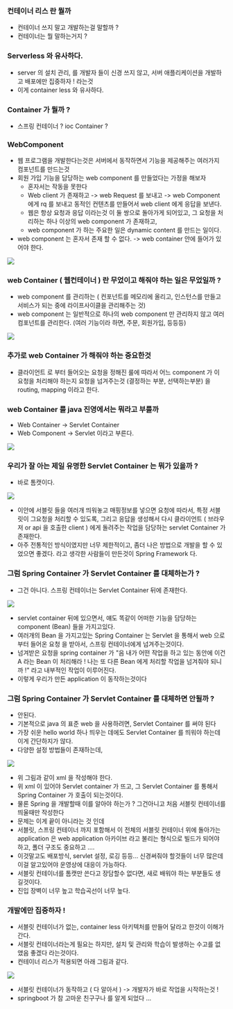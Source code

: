 ### 컨테이너 리스 란 뭘까
- 컨테이너 쓰지 말고 개발하는걸 말할까 ?
- 컨테이너는 뭘 말하는거지 ? 

### Serverless 와 유사하다.
- server 의 설치 관리, 를 개발자 들이 신경 쓰지 않고, 서버 애플리케이션을 개발하고 배포에만 집중하자 ! 라는것
- 이게 container less 와 유사하다.

### Container 가 뭘까 ? 
- 스프링 컨테이너 ? ioc Container ? 

### WebComponent
- 웹 프로그램을 개발한다는것은 서버에서 동작하면서 기능을 제공해주는 여러가지 컴포넌트를 만드는것
- 회원 가입 기능을 담당하는 web component 를 만들었다는 가정을 해보자
  - 혼자서는 작동을 못한다
  - Web client 가 존재하고 -> web Request 를 보내고 -> web Component 에게 rq 를 보내고 동적인 컨텐츠를 만들어서 web client 에게 응답을 보낸다.
  - 웹은 항상 요청과 응답 이라는것 이 둘 쌍으로 돌아가게 되어있고, 그 요청을 처리하는 하나 이상의 web component 가 존재하고,
  - web component 가 하는 주요한 일은 dynamic content 를 만드는 일이다.
- web component 는 혼자서 존재 할 수 없다. -> web container 안에 들어가 있어야 한다.

![](../images/그림1.png)

### web Container ( 웹컨테이너 ) 란 무었이고 해줘야 하는 일은 무었일까 ? 
- web component 를 관리하는 ( 컨포넌트를 메모리에 올리고, 인스턴스를 만들고 서비스가 되는 중에 라이프사이클을 관리해주는 것)
- web component 는 일반적으로 하나의 web component 만 관리하지 않고 여러 컴포넌트를 관리한다. (여러 기능이라 하면, 주문, 회원가입, 등등등)

![](../images/그림2.png)

### 추가로 web Container 가 해줘야 하는 중요한것 
- 클라이언트 로 부터 들어오는 요청을 정해진 룰에 따라서 어느 component 가 이 요청을 처리해야 하는지 요청을 넘겨주는것 (결정하는 부분, 선택하는부분) 을 routing, mapping 이라고 한다.

### web Container 를 java 진영에서는 뭐라고 부를까 
- Web Container -> Servlet Container
- Web Component -> Servlet 이라고 부른다.


![](../images/그림3.png)

### 우리가 잘 아는 제일 유명한 Servlet Container 는 뭐가 있을까 ? 
- 바로 톰캣이다.

![](../images/톰캣.png)

- 이안에 서블릿 들을 여러개 띄워놓고 매핑정보를 넣으면 요청에 따라서, 특정 서블릿이 그요청을 처리할 수 있도록,
그리고 응답을 생성해서 다시 클라이언트 ( 브라우저 or api 을 호출한 client ) 에게 돌려주는 작업을 담당하는 servlet Container 가 존재한다.
- 아주 전통적인 방식이였지만 너무 제한적이고, 좀더 나은 방법으로 개발을 할 수 있었으면 좋겠다. 라고 생각한 사람들이 만든것이 Spring Framework 다.

### 그럼 Spring Container 가 Servlet Container 를 대체하는가 ? 
- 그건 아니다. 스프링 컨테이너는 Servlet Container 뒤에 존재한다.

![](../images/그림4.png)

- servlet container 뒤에 있으면서, 얘도 똑같이 어떠한 기능을 담당하는 component (Bean) 들을 가지고있다.
- 여러개의 Bean 을 가지고있는 Spring Container 는 Servlet 을 통해서 web 으로 부터 들어온 요청 을 받아서, 스프링 컨테이너에게 넘겨주는것이다.
- 넘겨받은 요청을 spring container 가 "음 내가 어떤 작업을 하고 있는 동안에 이건 A 라는 Bean 이 처리해라 ! 나는 또 다른 Bean 에게 처리할 작업을 넘겨줘야 되니까 !" 라고 내부적인 작업이 이루어진다.
- 이렇게 우리가 만든 application 이 동작하는것이다

### 그럼 Spring Container 가 Servlet Container 를 대체하면 안될까 ? 
- 안된다. 
- 기본적으로 java 의 표준 web 을 사용하려면, Servlet Container 를 써야 된다
- 가장 쉬운 hello world 하나 띄우는 데에도 Servlet Container 를 띄워야 하는데 이게 간단하지가 않다.
- 다양한 설정 방법들이 존재하는데,

![](../images/그림5.png)

- 위 그림과 같이 xml 을 작성해야 한다.
- 위 xml 이 있어야 Servlet container 가 뜨고, 그 Servlet Container 를 통해서 Spring Container 가 호출이 되는것이다.
- 물론 Spring 을 개발할때 이를 알아야 하는가 ? 그건아니고 처음 서블릿 컨테이너를 띄울때만 작성한다
- 문제는 이게 끝이 아니라는 것 인데
- 서블릿, 스프링 컨테이너 까지 포함해서 이 전체의 서블릿 컨테이너 위에 돌아가는 application 은 web application 아카이브 라고 불리는 형식으로 빌드가 되어야 하고, 폴더 구조도 중요하고 .... 
- 이것말고도 배포방식, servlet 설정, 로깅 등등... 신경써줘야 할것들이 너무 많은데 이걸 알고있어야 운영상에 대응이 가능하다.
- 서블릿 컨테이너를 톰캣만 쓴다고 장담할수 없다면, 새로 배워야 하는 부분들도 생길것이다.
- 진입 장벽이 너무 높고 학습곡선이 너무 높다.

### 개발에만 집중하자 !
- 서블릿 컨테이너가 없는, container less 아키텍처를 만들어 달라고 한것이 이해가 간다.
- 서블릿 컨테이너라는게 필요는 하지만, 설치 및 관리와 학습이 발생하는 수고를 없앴음 좋겠다 라는것이다.
- 컨테이너 리스가 적용되면 아래 그림과 같다.

![](../images/그림6.png)

- 서블릿 컨테이너가 동작하고 ( 다 알아서 ) -> 개발자가 바로 작업을 시작하는것 ! 
- springboot 가 참 고마운 친구구나 를 알게 되었다 ...
